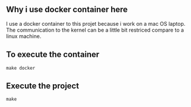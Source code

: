 ## Why i use docker container here

I use a docker container to this projet because i work on a mac OS laptop.
The communication to the kernel can be a little bit restriced compare to a linux machine.

## To execute the container
```
make docker
```


## Execute the project
```
make
```

